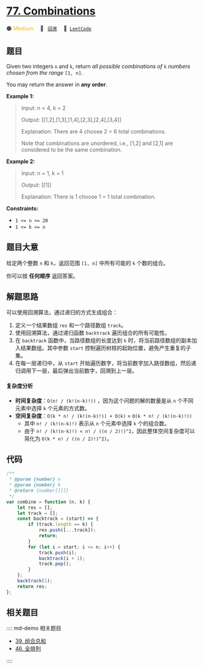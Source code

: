 # [77. Combinations](https://leetcode.com/problems/combinations/)

🟠 <font color=#ffb800>Medium</font>&emsp; 🔖&ensp; [`回溯`](/leetcode/outline/tag/backtracking.md)&emsp; 🔗&ensp;[`LeetCode`](https://leetcode.com/problems/combinations/)

## 题目

Given two integers `n` and `k`, return _all possible combinations of_ `k`
_numbers chosen from the range_ `[1, n]`.

You may return the answer in **any order**.

**Example 1:**

> Input: n = 4, k = 2
>
> Output: [[1,2],[1,3],[1,4],[2,3],[2,4],[3,4]]
>
> Explanation: There are 4 choose 2 = 6 total combinations.
>
> Note that combinations are unordered, i.e., [1,2] and [2,1] are considered to be the same combination.

**Example 2:**

> Input: n = 1, k = 1
>
> Output: [[1]]
>
> Explanation: There is 1 choose 1 = 1 total combination.

**Constraints:**

- `1 <= n <= 20`
- `1 <= k <= n`

## 题目大意

给定两个整数 `n` 和 `k`，返回范围 `[1, n]` 中所有可能的 `k` 个数的组合。

你可以按 **任何顺序** 返回答案。

## 解题思路

可以使用回溯算法，通过递归的方式生成组合：

1. 定义一个结果数组 `res` 和一个路径数组 `track`。
2. 使用回溯算法，通过递归函数 `backtrack` 遍历组合的所有可能性。
3. 在 `backtrack` 函数中，当路径数组的长度达到 `k` 时，将当前路径数组的副本加入结果数组。其中参数 `start` 控制遍历树枝的起始位置，避免产生重复的子集。
4. 在每一层递归中，从 `start` 开始遍历数字，将当前数字加入路径数组，然后递归调用下一层，最后弹出当前数字，回溯到上一层。

#### 复杂度分析

- **时间复杂度**：`O(n! / (k!(n-k)!))` ，因为这个问题的解的数量是从 `n` 个不同元素中选择 `k` 个元素的方式数。
- **空间复杂度**：`O(k * n! / (k!(n-k)!)) + O(k)` = `O(k * n! / (k!(n-k)!))`
  - 其中 `n! / (k!(n-k)!)` 表示从 `n` 个元素中选择 `k` 个的组合数。
  - 由于 `n! / (k!(n-k)!) < n! / ((n / 2)!)^2`，因此整体空间复杂度可以简化为 `O(k * n! / ((n / 2)!)^2)`。

## 代码

```javascript
/**
 * @param {number} n
 * @param {number} k
 * @return {number[][]}
 */
var combine = function (n, k) {
	let res = [];
	let track = [];
	const backtrack = (start) => {
		if (track.length == k) {
			res.push([...track]);
			return;
		}
		for (let i = start; i <= n; i++) {
			track.push(i);
			backtrack(i + 1);
			track.pop();
		}
	};
	backtrack(1);
	return res;
};
```

## 相关题目

:::: md-demo 相关题目

- [39. 组合总和](https://leetcode.com/problems/combination-sum)
- [46. 全排列](https://leetcode.com/problems/permutations)

::::
